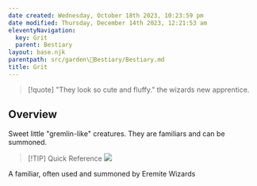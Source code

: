 ```yaml
---
date created: Wednesday, October 18th 2023, 10:23:59 pm
date modified: Thursday, December 14th 2023, 12:21:53 am
eleventyNavigation:
  key: Grit
  parent: Bestiary
layout: base.njk
parentpath: src/garden\🐻Bestiary/Bestiary.md
title: Grit
---
```


> [!quote] "They look so cute and fluffy." the wizards new apprentice.

## Overview

Sweet little "gremlin-like" creatures. They are familiars and can be summoned.

> [!TIP] Quick Reference
> ![](/static/Grit.png)
> 

A familiar, often used and summoned by Eremite Wizards